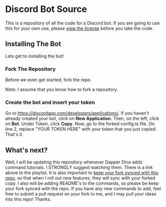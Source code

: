 # Discord Bot Source
This is a repository of all the code for a Discord bot. If
you are going to use this for your own use, please
[view the license](https://github.com/doesN0tComput3/discord-bot/blob/master/LICENSE)
before you take the code.
## Installing The Bot
Lets get to installing the bot!
### Fork The Repository
Before we even get started, fork the repo.

Note: I assume that you know how to fork a repository.
### Create the bot and insert your token
Go to https://discordapp.com/developers/applications/.
If you haven't already created your bot,
click on **New Application**. Then, on
the left, click on **Bot**. Under Token,
click **Copy**. Now, go to the forked
config.ts file. On line 2, replace
"YOUR TOKEN HERE" with your token that
you just copied. That's it.
## What's next?
Well, I will be updating this repository whenever Dapper
Dino adds command tutorials. I STRONGLY suggest watching
them. There is a link above to the playlist. It is also
important to
[keep your fork synced with this repo](https://help.github.com/en/articles/fork-a-repo#keep-your-fork-synced),
so that when I roll out new features, they will sync with your forked copy.
I also will be adding README's to the commands, so please be keep your fork
synced with the repo. If you have any new commands to add, feel free
to submit a pull request on your fork to me, and I may pull your
ideas into this repo! Thanks.
